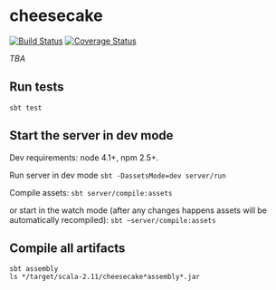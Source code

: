 # cheesecake

[![Build Status](https://travis-ci.org/maizy/cheesecake.svg?branch=master)](https://travis-ci.org/maizy/cheesecake)
[![Coverage Status](https://coveralls.io/repos/github/maizy/cheesecake/badge.svg?branch=master)](https://coveralls.io/github/maizy/cheesecake?branch=master)

_TBA_

## Run tests

`sbt test`


## Start the server in dev mode

Dev requirements: node 4.1+, npm 2.5+.

Run server in dev mode
`sbt -DassetsMode=dev server/run`

Compile assets:
`sbt server/compile:assets`

or start in the watch mode (after any changes happens assets will be automatically recompiled):
`sbt ~server/compile:assets`


## Compile all artifacts

```
sbt assembly
ls */target/scala-2.11/cheesecake*assembly*.jar
```
